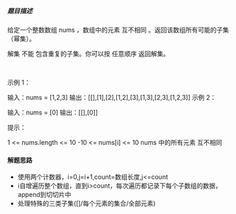 
##### 题目描述
给定一个整数数组 nums ，数组中的元素 互不相同 。返回该数组所有可能的子集（幂集）。

解集 不能 包含重复的子集。你可以按 任意顺序 返回解集。

 

示例 1：

输入：nums = [1,2,3]
输出：[[],[1],[2],[1,2],[3],[1,3],[2,3],[1,2,3]]
示例 2：

输入：nums = [0]
输出：[[],[0]]


提示：

1 <= nums.length <= 10
-10 <= nums[i] <= 10
nums 中的所有元素 互不相同


#### 解题思路
- 使用两个计数器，i=0,j=i+1,count=数组长度,j<=count
- i自增遍历整个数组，直到i>count，每次遍历都记录下每个子数组的数据，append到切切片中
- 处理特殊的三类子集([]/每个元素的集合/全部元素)